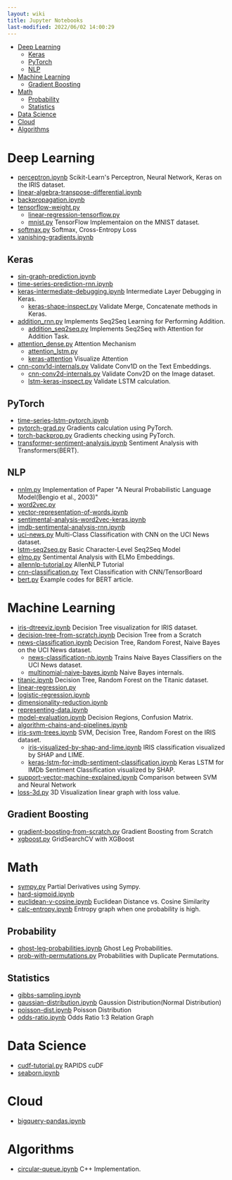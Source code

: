 ```yaml
---
layout: wiki 
title: Jupyter Notebooks
last-modified: 2022/06/02 14:00:29
---
```


<!-- TOC -->

- [Deep Learning](#deep-learning)
  - [Keras](#keras)
  - [PyTorch](#pytorch)
  - [NLP](#nlp)
- [Machine Learning](#machine-learning)
  - [Gradient Boosting](#gradient-boosting)
- [Math](#math)
  - [Probability](#probability)
  - [Statistics](#statistics)
- [Data Science](#data-science)
- [Cloud](#cloud)
- [Algorithms](#algorithms)

<!-- /TOC -->

# Deep Learning
- [perceptron.ipynb](https://nbviewer.jupyter.org/github/likejazz/jupyter-notebooks/blob/master/deep-learning/perceptron.ipynb) Scikit-Learn's Perceptron, Neural Network, Keras on the IRIS dataset.
- [linear-algebra-transpose-differential.ipynb](https://nbviewer.jupyter.org/github/likejazz/jupyter-notebooks/blob/master/data-science/linear-algebra-transpose-differential.ipynb)
- [backpropagation.ipynb](https://nbviewer.jupyter.org/github/likejazz/jupyter-notebooks/blob/master/deep-learning/backpropagation.ipynb)
- [tensorflow-weight.py](https://github.com/likejazz/jupyter-notebooks/blob/master/deep-learning/tensorflow-weight.py)
    - [linear-regression-tensorflow.py](https://github.com/likejazz/jupyter-notebooks/blob/master/deep-learning/linear-regression-tensorflow.py)
    - [mnist.py](https://github.com/likejazz/jupyter-notebooks/blob/master/deep-learning/mnist.py) TensorFlow Implementaion on the MNIST dataset.
- [softmax.py](https://github.com/likejazz/jupyter-notebooks/blob/master/deep-learning/softmax.py) Softmax, Cross-Entropy Loss
- [vanishing-gradients.ipynb](https://nbviewer.jupyter.org/github/likejazz/jupyter-notebooks/blob/master/data-science/vanishing-gradients.ipynb)

## Keras
- [sin-graph-prediction.ipynb](https://nbviewer.jupyter.org/github/likejazz/jupyter-notebooks/blob/master/deep-learning/sin-graph-prediction.ipynb)
- [time-series-prediction-rnn.ipynb](https://nbviewer.jupyter.org/github/likejazz/jupyter-notebooks/blob/master/deep-learning/time-series-prediction-rnn.ipynb)
- [keras-intermediate-debugging.ipynb](https://nbviewer.jupyter.org/github/likejazz/jupyter-notebooks/blob/master/deep-learning/keras-intermediate-debugging.ipynb) Intermediate Layer Debugging in Keras.
    - [keras-shape-inspect.py](https://github.com/likejazz/jupyter-notebooks/blob/master/deep-learning/keras-shape-inspect.py) Validate Merge, Concatenate methods in Keras.
- [addition_rnn.py](https://github.com/likejazz/jupyter-notebooks/blob/master/deep-learning/addition_rnn.py) Implements Seq2Seq Learning for Performing Addition.
    - [addition_seq2seq.py](https://github.com/likejazz/jupyter-notebooks/blob/master/deep-learning/addition_seq2seq.py) Implements Seq2Seq with Attention for Addition Task.
- [attention_dense.py](https://github.com/likejazz/jupyter-notebooks/blob/master/deep-learning/attention_dense.py) Attention Mechanism
    - [attention_lstm.py](https://github.com/likejazz/jupyter-notebooks/blob/master/deep-learning/attention_lstm.py)
    - [keras-attention](https://github.com/likejazz/jupyter-notebooks/blob/master/deep-learning/keras-attention/) Visualize Attention
- [cnn-conv1d-internals.py](https://github.com/likejazz/jupyter-notebooks/blob/master/deep-learning/cnn-conv1d-internals.py) Validate Conv1D on the Text Embeddings.
    - [cnn-conv2d-internals.py](https://github.com/likejazz/jupyter-notebooks/blob/master/deep-learning/cnn-conv2d-internals.py) Validate Conv2D on the Image dataset.
    - [lstm-keras-inspect.py](https://github.com/likejazz/jupyter-notebooks/blob/master/deep-learning/lstm-keras-inspect.py) Validate LSTM calculation.
    
## PyTorch
- [time-series-lstm-pytorch.ipynb](https://nbviewer.jupyter.org/github/likejazz/jupyter-notebooks/blob/master/deep-learning/pytorch/time-series-lstm-pytorch.ipynb)
- [pytorch-grad.py](https://github.com/likejazz/jupyter-notebooks/blob/master/deep-learning/pytorch/pytorch-grad.py) Gradients calculation using PyTorch.
- [torch-backprop.py](https://github.com/likejazz/jupyter-notebooks/blob/master/deep-learning/pytorch/torch-backprop.py) Gradients checking using PyTorch.
- [transformer-sentiment-analysis.ipynb](https://nbviewer.jupyter.org/github/likejazz/jupyter-notebooks/blob/master/deep-learning/transformer-sentiment-analysis.ipynb) Sentiment Analysis with Transformers(BERT).

## NLP
- [nnlm.py](https://github.com/likejazz/jupyter-notebooks/blob/master/deep-learning/nlp/nnlm.py) Implementation of Paper "A Neural Probabilistic Language Model(Bengio et al., 2003)"
- [word2vec.py](https://github.com/likejazz/jupyter-notebooks/blob/master/deep-learning/nlp/word2vec.py)
- [vector-representation-of-words.ipynb](https://nbviewer.jupyter.org/github/likejazz/jupyter-notebooks/blob/master/deep-learning/nlp/vector-representation-of-words.ipynb)
- [sentimental-analysis-word2vec-keras.ipynb](https://nbviewer.jupyter.org/github/likejazz/jupyter-notebooks/blob/master/deep-learning/nlp/sentimental-analysis-word2vec-keras.ipynb)
- [imdb-sentimental-analysis-rnn.ipynb](https://nbviewer.jupyter.org/github/likejazz/jupyter-notebooks/blob/master/deep-learning/nlp/imdb-sentimental-analysis-rnn.ipynb)
- [uci-news.py](https://github.com/likejazz/jupyter-notebooks/blob/master/deep-learning/nlp/uci-news.py) Multi-Class Classification with CNN on the UCI News dataset.
- [lstm-seq2seq.py](https://github.com/likejazz/jupyter-notebooks/blob/master/deep-learning/nlp/lstm-seq2seq.py) Basic Character-Level Seq2Seq Model
- [elmo.py](https://github.com/likejazz/jupyter-notebooks/blob/master/deep-learning/nlp/elmo.py) Sentimental Analysis with ELMo Embeddings.
- [allennlp-tutorial.py](https://github.com/likejazz/jupyter-notebooks/blob/master/deep-learning/nlp/allennlp-tutorial.py) AllenNLP Tutorial
- [cnn-classification.py](https://github.com/likejazz/jupyter-notebooks/blob/master/deep-learning/tensorboard/cnn-classification.py) Text Classification with CNN/TensorBoard
- [bert.py](https://github.com/likejazz/jupyter-notebooks/blob/master/deep-learning/nlp/bert.py) Example codes for BERT article.

# Machine Learning
- [iris-dtreeviz.ipynb](https://nbviewer.jupyter.org/github/likejazz/jupyter-notebooks/blob/master/machine-learning/iris-dtreeviz.ipynb) Decision Tree visualization for IRIS dataset.
- [decision-tree-from-scratch.ipynb](https://nbviewer.jupyter.org/github/likejazz/jupyter-notebooks/blob/master/machine-learning/decision-tree-from-scratch.ipynb) Decision Tree from a Scratch
- [news-classification.ipynb](https://nbviewer.jupyter.org/github/likejazz/jupyter-notebooks/blob/master/machine-learning/news-classification.ipynb) Decision Tree, Random Forest, Naive Bayes on the UCI News dataset.
    - [news-classification-nb.ipynb](https://nbviewer.jupyter.org/github/likejazz/jupyter-notebooks/blob/master/machine-learning/news-classification-nb.ipynb) Trains Naive Bayes Classifiers on the UCI News dataset.
    - [multinomial-naive-bayes.ipynb](https://nbviewer.jupyter.org/github/likejazz/jupyter-notebooks/blob/master/machine-learning/multinomial-naive-bayes.ipynb) Naive Bayes internals.
- [titanic.ipynb](https://nbviewer.jupyter.org/github/likejazz/jupyter-notebooks/blob/master/machine-learning/titanic.ipynb) Decision Tree, Random Forest on the Titanic dataset.
- [linear-regression.py](https://github.com/likejazz/jupyter-notebooks/blob/master/machine-learning/linear-regression.py)
- [logistic-regression.ipynb](https://nbviewer.jupyter.org/github/likejazz/jupyter-notebooks/blob/master/machine-learning/logistic-regression.ipynb)
- [dimensionality-reduction.ipynb](https://nbviewer.jupyter.org/github/likejazz/jupyter-notebooks/blob/master/machine-learning/dimensionality-reduction.ipynb)
- [representing-data.ipynb](https://nbviewer.jupyter.org/github/likejazz/jupyter-notebooks/blob/master/machine-learning/representing-data.ipynb)
- [model-evaluation.ipynb](https://nbviewer.jupyter.org/github/likejazz/jupyter-notebooks/blob/master/machine-learning/model-evaluation.ipynb) Decision Regions, Confusion Matrix.
- [algorithm-chains-and-pipelines.ipynb](https://nbviewer.jupyter.org/github/likejazz/jupyter-notebooks/blob/master/machine-learning/algorithm-chains-and-pipelines.ipynb)
- [iris-svm-trees.ipynb](https://nbviewer.jupyter.org/github/likejazz/jupyter-notebooks/blob/master/machine-learning/iris-svm-trees.ipynb) SVM, Decision Tree, Random Forest on the IRIS dataset.
    - [iris-visualized-by-shap-and-lime.ipynb](https://nbviewer.jupyter.org/github/likejazz/jupyter-notebooks/blob/master/machine-learning/iris-visualized-by-shap-and-lime.ipynb) IRIS classification visualized by SHAP and LIME.
    - [keras-lstm-for-imdb-sentiment-classification.ipynb](https://nbviewer.jupyter.org/github/likejazz/jupyter-notebooks/blob/master/machine-learning/keras-lstm-for-imdb-sentiment-classification.ipynb) Keras LSTM for IMDb Sentiment Classification visualized by SHAP.
- [support-vector-machine-explained.ipynb](https://nbviewer.jupyter.org/github/likejazz/jupyter-notebooks/blob/master/machine-learning/support-vector-machine-explained.ipynb) Comparison between SVM and Neural Network
- [loss-3d.py](https://github.com/likejazz/jupyter-notebooks/blob/master/machine-learning/loss-3d.py) 3D Visualization linear graph with loss value.

## Gradient Boosting
- [gradient-boosting-from-scratch.py](https://github.com/likejazz/jupyter-notebooks/blob/master/machine-learning/gradient-boosting-from-scratch.py) Gradient Boosting from Scratch
- [xgboost.py](https://github.com/likejazz/jupyter-notebooks/blob/master/machine-learning/xgboost-RMSE.py) GridSearchCV with XGBoost

# Math
- [sympy.py](https://github.com/likejazz/jupyter-notebooks/blob/master/data-science/sympy.py) Partial Derivatives using Sympy.
- [hard-sigmoid.ipynb](https://nbviewer.jupyter.org/github/likejazz/jupyter-notebooks/blob/master/data-science/hard-sigmoid.ipynb)
- [euclidean-v-cosine.ipynb](https://nbviewer.jupyter.org/github/likejazz/jupyter-notebooks/blob/master/data-science/euclidean-v-cosine.ipynb) Euclidean Distance vs. Cosine Similarity
- [calc-entropy.ipynb](https://nbviewer.jupyter.org/github/likejazz/jupyter-notebooks/blob/master/data-science/calc-entropy.ipynb) Entropy graph when one probability is high.

## Probability
- [ghost-leg-probabilities.ipynb](https://nbviewer.jupyter.org/github/likejazz/jupyter-notebooks/blob/master/data-science/ghost-leg-probabilities.ipynb) Ghost Leg Probabilities.
- [prob-with-permutations.py](https://github.com/likejazz/jupyter-notebooks/blob/master/data-science/prob-with-permutations.py) Probabilities with Duplicate Permutations.

## Statistics
- [gibbs-sampling.ipynb](https://nbviewer.jupyter.org/github/likejazz/jupyter-notebooks/blob/master/data-science/gibbs-sampling.ipynb)
- [gaussian-distribution.ipynb](https://nbviewer.jupyter.org/github/likejazz/jupyter-notebooks/blob/master/data-science/gaussian-distribution.ipynb) Gaussion Distribution(Normal Distribution)
- [poisson-dist.ipynb](https://nbviewer.jupyter.org/github/likejazz/jupyter-notebooks/blob/master/data-science/poisson-dist.ipynb) Poisson Distribution
- [odds-ratio.ipynb](https://nbviewer.jupyter.org/github/likejazz/jupyter-notebooks/blob/master/data-science/odds-ratio.ipynb) Odds Ratio 1:3 Relation Graph

# Data Science
- [cudf-tutorial.py](https://github.com/likejazz/jupyter-notebooks/blob/master/machine-learning/rapids/cudf-tutorial.py) RAPIDS cuDF
- [seaborn.ipynb](https://nbviewer.jupyter.org/github/likejazz/jupyter-notebooks/blob/master/data-science/seaborn.ipynb)

# Cloud
- [bigquery-pandas.ipynb](https://nbviewer.jupyter.org/github/likejazz/jupyter-notebooks/blob/master/data-science/bigquery-pandas.ipynb)

# Algorithms
- [circular-queue.ipynb](https://nbviewer.jupyter.org/github/likejazz/jupyter-notebooks/blob/master/data-science/circular-queue.ipynb) C++ Implementation.
